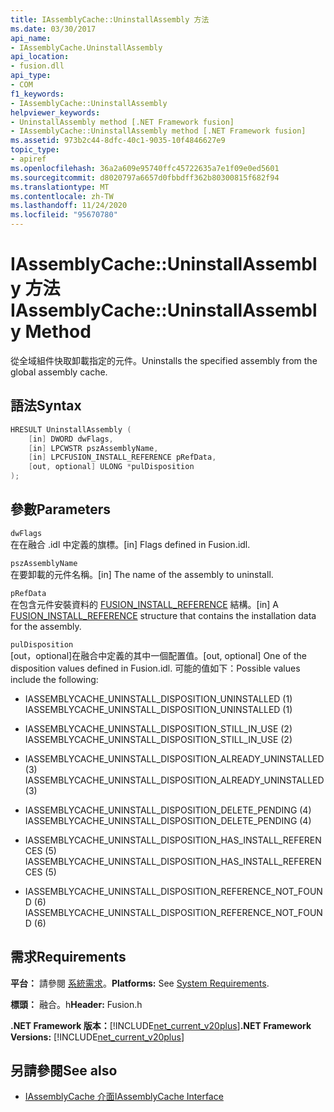 ```yaml
---
title: IAssemblyCache::UninstallAssembly 方法
ms.date: 03/30/2017
api_name:
- IAssemblyCache.UninstallAssembly
api_location:
- fusion.dll
api_type:
- COM
f1_keywords:
- IAssemblyCache::UninstallAssembly
helpviewer_keywords:
- UninstallAssembly method [.NET Framework fusion]
- IAssemblyCache::UninstallAssembly method [.NET Framework fusion]
ms.assetid: 973b2c44-8dfc-40c1-9035-10f4846627e9
topic_type:
- apiref
ms.openlocfilehash: 36a2a609e95740ffc45722635a7e1f09e0ed5601
ms.sourcegitcommit: d8020797a6657d0fbbdff362b80300815f682f94
ms.translationtype: MT
ms.contentlocale: zh-TW
ms.lasthandoff: 11/24/2020
ms.locfileid: "95670780"
---
```

# <a name="iassemblycacheuninstallassembly-method"></a><span data-ttu-id="86b44-102">IAssemblyCache::UninstallAssembly 方法</span><span class="sxs-lookup"><span data-stu-id="86b44-102">IAssemblyCache::UninstallAssembly Method</span></span>

<span data-ttu-id="86b44-103">從全域組件快取卸載指定的元件。</span><span class="sxs-lookup"><span data-stu-id="86b44-103">Uninstalls the specified assembly from the global assembly cache.</span></span>  
  
## <a name="syntax"></a><span data-ttu-id="86b44-104">語法</span><span class="sxs-lookup"><span data-stu-id="86b44-104">Syntax</span></span>  
  
```cpp  
HRESULT UninstallAssembly (  
    [in] DWORD dwFlags,  
    [in] LPCWSTR pszAssemblyName,  
    [in] LPCFUSION_INSTALL_REFERENCE pRefData,  
    [out, optional] ULONG *pulDisposition  
);  
```  
  
## <a name="parameters"></a><span data-ttu-id="86b44-105">參數</span><span class="sxs-lookup"><span data-stu-id="86b44-105">Parameters</span></span>  

 `dwFlags`  
 <span data-ttu-id="86b44-106">在在融合 .idl 中定義的旗標。</span><span class="sxs-lookup"><span data-stu-id="86b44-106">[in] Flags defined in Fusion.idl.</span></span>  
  
 `pszAssemblyName`  
 <span data-ttu-id="86b44-107">在要卸載的元件名稱。</span><span class="sxs-lookup"><span data-stu-id="86b44-107">[in] The name of the assembly to uninstall.</span></span>  
  
 `pRefData`  
 <span data-ttu-id="86b44-108">在包含元件安裝資料的 [FUSION_INSTALL_REFERENCE](fusion-install-reference-structure.md) 結構。</span><span class="sxs-lookup"><span data-stu-id="86b44-108">[in] A [FUSION_INSTALL_REFERENCE](fusion-install-reference-structure.md) structure that contains the installation data for the assembly.</span></span>  
  
 `pulDisposition`  
 <span data-ttu-id="86b44-109">[out，optional]在融合中定義的其中一個配置值。</span><span class="sxs-lookup"><span data-stu-id="86b44-109">[out, optional] One of the disposition values defined in Fusion.idl.</span></span> <span data-ttu-id="86b44-110">可能的值如下：</span><span class="sxs-lookup"><span data-stu-id="86b44-110">Possible values include the following:</span></span>  
  
- <span data-ttu-id="86b44-111">IASSEMBLYCACHE_UNINSTALL_DISPOSITION_UNINSTALLED (1) </span><span class="sxs-lookup"><span data-stu-id="86b44-111">IASSEMBLYCACHE_UNINSTALL_DISPOSITION_UNINSTALLED (1)</span></span>  
  
- <span data-ttu-id="86b44-112">IASSEMBLYCACHE_UNINSTALL_DISPOSITION_STILL_IN_USE (2) </span><span class="sxs-lookup"><span data-stu-id="86b44-112">IASSEMBLYCACHE_UNINSTALL_DISPOSITION_STILL_IN_USE (2)</span></span>  
  
- <span data-ttu-id="86b44-113">IASSEMBLYCACHE_UNINSTALL_DISPOSITION_ALREADY_UNINSTALLED (3) </span><span class="sxs-lookup"><span data-stu-id="86b44-113">IASSEMBLYCACHE_UNINSTALL_DISPOSITION_ALREADY_UNINSTALLED (3)</span></span>  
  
- <span data-ttu-id="86b44-114">IASSEMBLYCACHE_UNINSTALL_DISPOSITION_DELETE_PENDING (4) </span><span class="sxs-lookup"><span data-stu-id="86b44-114">IASSEMBLYCACHE_UNINSTALL_DISPOSITION_DELETE_PENDING (4)</span></span>  
  
- <span data-ttu-id="86b44-115">IASSEMBLYCACHE_UNINSTALL_DISPOSITION_HAS_INSTALL_REFERENCES (5) </span><span class="sxs-lookup"><span data-stu-id="86b44-115">IASSEMBLYCACHE_UNINSTALL_DISPOSITION_HAS_INSTALL_REFERENCES (5)</span></span>  
  
- <span data-ttu-id="86b44-116">IASSEMBLYCACHE_UNINSTALL_DISPOSITION_REFERENCE_NOT_FOUND (6) </span><span class="sxs-lookup"><span data-stu-id="86b44-116">IASSEMBLYCACHE_UNINSTALL_DISPOSITION_REFERENCE_NOT_FOUND (6)</span></span>  
  
## <a name="requirements"></a><span data-ttu-id="86b44-117">需求</span><span class="sxs-lookup"><span data-stu-id="86b44-117">Requirements</span></span>  

 <span data-ttu-id="86b44-118">**平台：** 請參閱 [系統需求](../../get-started/system-requirements.md)。</span><span class="sxs-lookup"><span data-stu-id="86b44-118">**Platforms:** See [System Requirements](../../get-started/system-requirements.md).</span></span>  
  
 <span data-ttu-id="86b44-119">**標頭：** 融合。h</span><span class="sxs-lookup"><span data-stu-id="86b44-119">**Header:** Fusion.h</span></span>  
  
 <span data-ttu-id="86b44-120">**.NET Framework 版本：**[!INCLUDE[net_current_v20plus](../../../../includes/net-current-v20plus-md.md)]</span><span class="sxs-lookup"><span data-stu-id="86b44-120">**.NET Framework Versions:** [!INCLUDE[net_current_v20plus](../../../../includes/net-current-v20plus-md.md)]</span></span>  
  
## <a name="see-also"></a><span data-ttu-id="86b44-121">另請參閱</span><span class="sxs-lookup"><span data-stu-id="86b44-121">See also</span></span>

- [<span data-ttu-id="86b44-122">IAssemblyCache 介面</span><span class="sxs-lookup"><span data-stu-id="86b44-122">IAssemblyCache Interface</span></span>](iassemblycache-interface.md)
